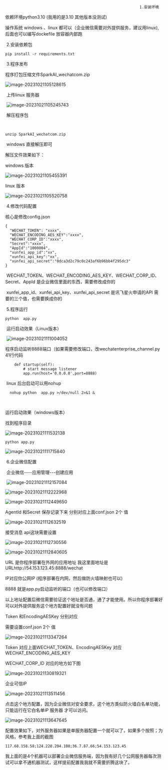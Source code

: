                                                                 1.安装环境

依赖环境python3.10 (我用的是3.10 其他版本没测试)

操作系统  windows 、linux 都可以（企业微信需要对外提供服务，建议用linux),后面也可以编写dockefile 放容器内部跑

​                                                               2.安装依赖包

```
pip install -r requirements.txt
```

​                                                               3.程序发布

   程序打包压缩文件SparkAI_wechatcom.zip

   ![image-20231021105128615](https://mypicture-1258720957.cos.ap-nanjing.myqcloud.com/Obsidian/image-20231021105128615.png)

​    上传linux 服务器

​    ![image-20231021105245743](https://mypicture-1258720957.cos.ap-nanjing.myqcloud.com/Obsidian/image-20231021105245743.png)

​    解压程序包

​                  

```
unzip SparkAI_wechatcom.zip
```

​    windows 直接解压即可

   解压文件效果如下：

  windows 版本

   ![image-20231021105455391](https://mypicture-1258720957.cos.ap-nanjing.myqcloud.com/Obsidian/image-20231021105455391.png)               

linux 版本

![image-20231021105520758](https://mypicture-1258720957.cos.ap-nanjing.myqcloud.com/Obsidian/image-20231021105520758.png)

​                                                                   4.修改代码配置   

核心是修改config.json

```
{
  "WECHAT_TOKEN": "xxxx",
  "WECHAT_ENCODING_AES_KEY":"xxxx",
  "WECHAT_CORP_ID":"xxxx",
  "Secret":"xxxx",
  "AppId":"1000004",
  "xunfei_app_id":"xx",
  "xunfei_api_key":"xx",
  "xunfei_api_secret":"0dca3d2c79c0c243af6b96bb4f295dc3"
}

```

​      WECHAT_TOKEN、WECHAT_ENCODING_AES_KEY、WECHAT_CORP_ID、Secret、AppId 是企业微信里面的东西，需要修改成你的

​      xunfei_app_id、xunfei_api_key、xunfei_api_secret  是讯飞星火申请的API 需要的三个值，也需要换成你的

​                                                             5.程序运行

```
python  app.py
```

​     运行启动效果（Linux版本）

​    ![image-20231021111004052](https://mypicture-1258720957.cos.ap-nanjing.myqcloud.com/Obsidian/image-20231021111004052.png)

​     程序启动监听8888端口（如果需要修改端口，改wechatenterprise_channel.py 41行代码

```
    def startup(self):
        # start message listener
        app.run(host='0.0.0.0',port=8888)
```

​    linux 后台启动可以用nohup

```
  nohup python  app.py >/dev/null 2>&1 &
```

​     

   运行启动效果（windows版本）

  找到程序目录

![image-20231021111532138](https://mypicture-1258720957.cos.ap-nanjing.myqcloud.com/Obsidian/image-20231021111532138.png)

```
python app.py
```

![image-20231021111715840](https://mypicture-1258720957.cos.ap-nanjing.myqcloud.com/Obsidian/image-20231021111715840.png)

​                                                                                 6.企业微信配置

​     企业微信----应用管理---创建应用

​    ![image-20231021112157084](https://mypicture-1258720957.cos.ap-nanjing.myqcloud.com/Obsidian/image-20231021112157084.png)

![image-20231021112222968](https://mypicture-1258720957.cos.ap-nanjing.myqcloud.com/Obsidian/image-20231021112222968.png)

![image-20231021112449650](https://mypicture-1258720957.cos.ap-nanjing.myqcloud.com/Obsidian/image-20231021112449650.png)

AgentId  和Secret 保存记录下来 分别对应上面conf.json 2个 值



![image-20231021112632519](https://mypicture-1258720957.cos.ap-nanjing.myqcloud.com/Obsidian/image-20231021112632519.png)

接受消息 api这块需要设置

![image-20231021112730556](https://mypicture-1258720957.cos.ap-nanjing.myqcloud.com/Obsidian/image-20231021112730556.png)

![image-20231021112840605](https://mypicture-1258720957.cos.ap-nanjing.myqcloud.com/Obsidian/image-20231021112840605.png)

URL  是你程序部署在外网的应用地址 我这里面地址是URLhttp://54.153.123.45:8888/wechat

 IP对应你公网IP (程序部署在内网，然后做防火墙映射也可以)    

8888 就是app.py启动监听的端口（也可以修改端口）

以上地址配置后微信需要验证这个地址是否通，通了才能使用。所以你程序部署好可以对外提供服务这个地方配置好就没有问题

Token 和EncodingAESKey  分别对应

需要设置conf.json 2个 值

![image-20231021113347264](https://mypicture-1258720957.cos.ap-nanjing.myqcloud.com/Obsidian/image-20231021113347264.png)

Token  对应上面WECHAT_TOKEN、EncodingAESKey   对应WECHAT_ENCODING_AES_KEY

WECHAT_CORP_ID 对应的地方如下图

![image-20231021130819321](https://mypicture-1258720957.cos.ap-nanjing.myqcloud.com/Obsidian/image-20231021130819321.png)

企业可信IP 

![image-20231021113511456](https://mypicture-1258720957.cos.ap-nanjing.myqcloud.com/Obsidian/image-20231021113511456.png)

 点击这个地方配置，因为企业微信对安全要求，这个地方类似防火墙白名单功能，只能运行在它白名单IP 服务器 才可以访问。

![image-20231021113647645](https://mypicture-1258720957.cos.ap-nanjing.myqcloud.com/Obsidian/image-20231021113647645.png)

 配置效果如下，对外服务器如果是单服务器配置一个就可以了，如果多个按照；为风格，参考我上面的截图

```
117.68.158.58;124.220.204.108;36.7.87.66;54.153.123.45
```

​     我上面的是4个机器可以部署企业微信服务端，因为我有好几个公网服务器每次测试可以拿不通机器测试，这样提前配置我我就不需要折腾这块了。